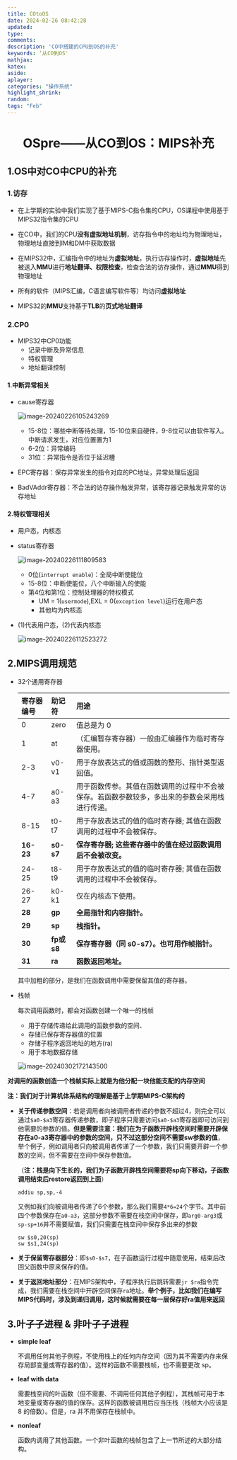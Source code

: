 ```yaml
---
title: COtoOS
date: 2024-02-26 08:42:28
updated:
type:
comments: 
description: 'CO中搭建的CPU到OS的补充'
keywords: ‘从CO到OS'
mathjax:
katex:
aside:
aplayer:
categories: "操作系统"
highlight_shrink:
random:
tags: "Feb"
---
```


# <center>OSpre——从CO到OS：MIPS补充</center>

## 1.OS中对CO中CPU的补充

### 1.访存

* 在上学期的实验中我们实现了基于MIPS-C指令集的CPU，OS课程中使用基于MIPS32指令集的CPU

* 在CO中，我们的CPU**没有虚拟地址机制**，访存指令中的地址均为物理地址，物理地址直接到IM和DM中获取数据
* 在MIPS32中，汇编指令中的地址为**虚拟地址**，执行访存操作时，**虚拟地址**先被送入**MMU**进行**地址翻译、权限检查**，检查合法的访存操作，通过**MMU**得到物理地址
* 所有的软件（MIPS汇编，C语言编写软件等）均访问**虚拟地址**
* MIPS32的**MMU**支持基于**TLB**的**页式地址翻译**

### 2.CP0

* MIPS32中CP0功能
  * 记录中断及异常信息
  * 特权管理
  * 地址翻译控制

#### 1.中断异常相关

* cause寄存器

  ![image-20240226105243269](./../img/image-20240226105243269.png)

  * 15-8位：哪些中断等待处理，15-10位来自硬件，9-8位可以由软件写入。中断请求发生，对应位置置为1
  * 6-2位：异常编码
  * 31位：异常指令是否位于延迟槽

* EPC寄存器：保存异常发生的指令对应的PC地址，异常处理后返回

* BadVAddr寄存器：不合法的访存操作触发异常，该寄存器记录触发异常的访存地址

#### 2.特权管理相关

* 用户态，内核态

* status寄存器

  ![image-20240226111809583](./../img/image-20240226111809583.png)

  * 0位(`interrupt enable`)：全局中断使能位
  * 15-8位：中断使能位，八个中断输入的使能
  * 第4位和第1位：控制处理器的特权模式
    * UM = 1(`usermode`),EXL = 0(`exception level`)运行在用户态
    * 其他均为内核态

* (1)代表用户态，(2)代表内核态

  ![image-20240226112523272](./../img/image-20240226112523272.png)

## 2.MIPS调用规范

* 32个通用寄存器

  | 寄存器编号 | 助记符     | 用途                                                         |
  | :--------- | :--------- | :----------------------------------------------------------- |
  | 0          | zero       | 值总是为 0                                                   |
  | 1          | at         | （汇编暂存寄存器）一般由汇编器作为临时寄存器使用。           |
  | 2-3        | v0-v1      | 用于存放表达式的值或函数的整形、指针类型返回值。             |
  | 4-7        | a0-a3      | 用于函数传参。其值在函数调用的过程中不会被保存。若函数参数较多，多出来的参数会采用栈进行传递。 |
  | 8-15       | t0-t7      | 用于存放表达式的值的临时寄存器; 其值在函数调用的过程中不会被保存。 |
  | **16-23**  | **s0-s7**  | **保存寄存器; 这些寄存器中的值在经过函数调用后不会被改变。** |
  | 24-25      | t8-t9      | 用于存放表达式的值的临时寄存器; 其值在函数调用的过程中不会被保存。 |
  | 26-27      | k0-k1      | 仅在内核态下使用。                                           |
  | **28**     | **gp**     | **全局指针和内容指针。**                                     |
  | **29**     | **sp**     | **栈指针。**                                                 |
  | **30**     | **fp或s8** | **保存寄存器（同 s0-s7）。也可用作帧指针。**                 |
  | **31**     | **ra**     | **函数返回地址。**                                           |

  其中加粗的部分，是我们在函数调用中需要保留其值的寄存器。

* 栈帧

  每次调用函数时，都会对函数创建一个唯一的栈帧
  
  * 用于存储传递给此调用的函数参数的空间、
  * 存储已保存寄存器值的位置
  * 存储子程序返回地址的地方(ra)
  * 用于本地数据存储
  
  ![image-20240302172143500](./../img/image-20240302172143500.png)

​	**对调用的函数创造一个栈帧实际上就是为他分配一块他能支配的内存空间**

**注：我们对于计算机体系结构的理解是基于上学期MIPS-C架构的**

* **关于传递参数空间**：若是调用者向被调用者传递的参数不超过4，则完全可以通过```$a0-$a3```寄存器传递参数，即子程序只需要访问```$a0-$a3```寄存器即可访问到他需要的参数的值。**但是需要注意：我们在为子函数开辟栈空间时需要开辟保存在a0-a3寄存器中的参数的空间，只不过这部分空间不需要sw参数的值**，举个例子，例如调用者只向被调用者传递了一个参数，我们只需要开辟一个参数的空间，但不需要在空间中保存参数值。

  （**注：栈是向下生长的，我们为子函数开辟栈空间需要将sp向下移动，子函数调用结束后restore返回到上面**）

  ```
  addiu sp,sp,-4
  ```

  又例如我们向被调用者传递了6个参数，那么我们需要```4*6=24```个字节。其中前四个参数保存在```a0-a3```，这部分参数不需要在栈空间中保存，即```arg0-arg3```或```sp-sp+16```并不需要赋值，我们只需要在栈空间中保存多出来的参数

  ```
  sw $s0,20(sp)
  sw $s1,24(sp)
  ```

* **关于保留寄存器部分**：即```$s0-$s7```，在子函数运行过程中随意使用，结束后改回父函数中原来保存的值。
* **关于返回地址部分**：在MIPS架构中，子程序执行后跳转需要```jr $ra```指令完成，我们需要在栈空间中开辟空间保存```ra```地址。**举个例子，比如我们在编写MIPS代码时，涉及到递归调用，这时候就需要在每一层保存好ra值用来返回**

## 3.叶子子进程 & 非叶子子进程

* **simple leaf**

  不调用任何其他子例程，不使用栈上的任何内存空间（因为其不需要内存来保存局部变量或寄存器的值）。这样的函数不需要栈帧，也不需要更改 sp。

* **leaf with data**

  需要栈空间的叶函数（但不需要、不调用任何其他子例程），其栈帧可用于本地变量或寄存器的值的保存。这样的函数被调用后应当压栈（栈帧大小应该是 8 的倍数）。但是，ra 并不用保存在栈帧中。

* **nonleaf**

  函数内调用了其他函数。一个非叶函数的栈帧包含了上一节所述的大部分结构。

​	

